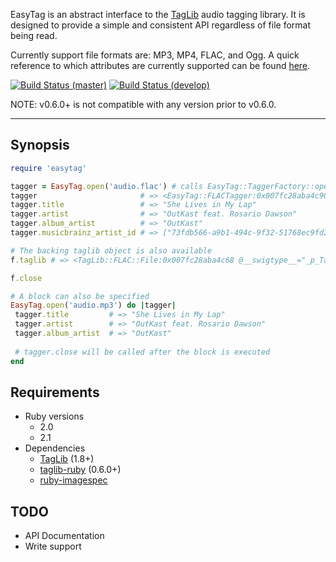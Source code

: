 EasyTag is an abstract interface to the [TagLib](http://taglib.github.io/) audio tagging library. It is designed to provide a simple and consistent API regardless of file format being read.

Currently support file formats are: MP3, MP4, FLAC, and Ogg.
A quick reference to which attributes are currently supported can be found [here](https://github.com/cjlucas/ruby-easytag/wiki/Currently-Supported-Attributes).

[![Build Status (master)](https://travis-ci.org/cjlucas/ruby-easytag.png?branch=master "Branch: master")](https://travis-ci.org/cjlucas/ruby-easytag)
[![Build Status (develop)](https://travis-ci.org/cjlucas/ruby-easytag.png?branch=develop "Branch: develop")](https://travis-ci.org/cjlucas/ruby-easytag)

NOTE: v0.6.0+ is not compatible with any version prior to v0.6.0.

---
## Synopsis ##

```ruby
require 'easytag'

tagger = EasyTag.open('audio.flac') # calls EasyTag::TaggerFactory::open
tagger                       # => <EasyTag::FLACTagger:0x007fc28aba4c90>
tagger.title                 # => "She Lives in My Lap"
tagger.artist                # => "OutKast feat. Rosario Dawson"
tagger.album_artist          # => "OutKast"
tagger.musicbrainz_artist_id # => ["73fdb566-a9b1-494c-9f32-51768ec9fd27", "9facf8dc-df23-4561-85c5-ece75d692f21"]

# The backing taglib object is also available 
f.taglib # => <TagLib::FLAC::File:0x007fc28aba4c68 @__swigtype__="_p_TagLib__FLAC__File">

f.close

# A block can also be specified
EasyTag.open('audio.mp3') do |tagger|
 tagger.title         # => "She Lives in My Lap"
 tagger.artist        # => "OutKast feat. Rosario Dawson"
 tagger.album_artist  # => "OutKast"
 
 # tagger.close will be called after the block is executed
end
```


## Requirements ##
- Ruby versions
  - 2.0
  - 2.1
- Dependencies
  - [TagLib](http://taglib.github.io/) (1.8+)
  - [taglib-ruby](https://github.com/robinst/taglib-ruby) (0.6.0+)
  - [ruby-imagespec](https://github.com/andersonbrandon/ruby-imagespec)

## TODO ##
- API Documentation
- Write support
